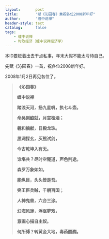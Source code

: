 ```yaml
---
layout:       post
title:        "赋《沁园春》兼祝各位2008新年好"
author:       "缠中说禅"
header-style: text
catalog:      false
tags:
    - 缠中说禅
    - 时政经济（缠中说禅经济学）
---
```


本ID要赶着出去干点私事，年末大假不能太亏待自己。



先赋《沁园春》一首，祝各位2008新年好。



2008年1月2日再见各位了。



> **《沁园春》**
>
> 
>
> **缠中说禅**
>
> 
>
> **踏浪天河，扬九星帆，执七斗壶。**
>
> **命吴刚酿就，月宫桂酒；**
>
> **羲和摘献，日殿龙珠。**
>
> **黑洞探玄，灰熊试剑，**
>
> **今古乾坤入有无。**
>
> **谁堪共？尽时空隧道，声色荆途。**
>
> 
>
> **森罗万象如如，**
>
> **能纵目，头头皆是吾。**
>
> **笑王臣兵贼，千朝百国；**
>
> **人神鬼兽，六合三涂。**
>
> **幻海风迷，浮沤梦戏，**
>
> **意画心描自主奴。**
>
> **何所缚？转黄金大地，毒药醍醐。**
